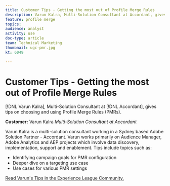 ```yaml
---
title: Customer Tips - Getting the most out of Profile Merge Rules
description: Varun Kalra, Multi-Solution Consultant at Accordant, gives tips on choosing and using Profile Merge Rules (PMRs).
feature: profile merge
topics: 
audience: analyst
activity: use
doc-type: article
team: Technical Marketing
thumbnail: ugc-pmr.jpg
kt: 6049

---
```


# Customer Tips - Getting the most out of Profile Merge Rules

[!DNL Varun Kalra], Multi-Solution Consultant at [!DNL Accordant], gives tips on choosing and using Profile Merge Rules (PMRs).

**Customer:** Varun Kalra
*Multi-Solution Consultant at Accordant*

Varun Kalra is a multi-solution consultant working in a Sydney based Adobe Solution Partner - Accordant. Varun works primarily on Audience Manager, Adobe Analytics and AEP projects which involve data discovery, implementation, support and enablement. Tips include topics such as:

* Identifying campaign goals for PMR configuration
* Deeper dive on a targeting use case
* Use cases for various PMR settings

[Read Varun's Tips in the Experience League Community.](https://experienceleaguecommunities.adobe.com/t5/adobe-audience-manager-blogs/getting-the-most-out-of-profile-merge-rules-tips-tricks-and/ba-p/372248)
